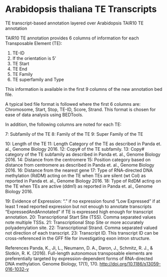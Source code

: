 # Arabidopsis thaliana TE Transcripts
TE transcript-based annotation layered over Arabidopsis TAIR10 TE annotation

TAIR10 TE annotation provides 6 columns of information for each Transposable Element (TE):
1)	TE-ID
2)	If the orientation is 5’
3)	TE Start
4)	TE End
5)	TE Family
6)	TE superfamily and Type

This information is available in the first 9 columns of the new annotation bed file. 

A typical bed file format is followed where the first 6 columns are: Chromosome, Start, Stop, TE-ID, Score, Strand. This format is chosen for ease of data analysis using BEDTools. 

In addition, the following columns are noted for each TE:

7: Subfamily of the TE
8: Family of the TE
9: Super Family of the TE

10: Length of the TE
11: Length Category of the TE as described in Panda et. al., Genome Biology 2016.
12: Copy# of the TE subfamily.
13: Copy# category of the TE subfamily as described in Panda et. al., Genome Biology 2016.
14: Distance from the centromere
15: Position category based on distance from centromere as described in Panda et. al., Genome Biology 2016.
16: Distance from the nearest gene
17: Type of RNA-directed DNA methylation (RdDM) acting on the TE when TEs are silent (wt Col) as reported in Panda et. al., Genome Biology 2016.
18: Type of RdDM acting on the TE when TEs are active (ddm1) as reported in Panda et. al., Genome Biology 2016.

19: Evidence of Expression: 
    “.” if no expression found
    “Low Expressed” if at least 1 read reported expression but not enough to annotate transcripts
	  “ExpressedAndAnnotated” if TE is expressed high enough for transcript annotation.
20: Transcriptional Start Site (TSS). Comma separated values note multiple TSSs.
21: Transcriptional Stop Site or more accurately polyadenylation site.
22: Transcriptional Strand. Comma separated valued not direction of each transcript.
23: Transcript ID. This transcript ID can be cross-referenced in the GFF file for investigating exon intron structure.

References
Panda, K., Ji, L., Neumann, D. A., Daron, J., Schmitz, R. J., & Slotkin, R. K. (2016). Full-length autonomous transposable elements are preferentially targeted by expression-dependent forms of RNA-directed DNA methylation. Genome Biology, 17(1), 170. http://doi.org/10.1186/s13059-016-1032-y
